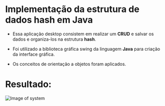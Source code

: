 # Implementação da estrutura de dados **hash** em **Java**

- Essa aplicação desktop consistem em realizar um **CRUD** e salvar os dados e organiza-los na estrutura **hash**.

- Foi utilizado a biblioteca gráfica swing da linguagem **Java** para criação da interface gráfica.

- Os conceitos de orientação a objetos foram aplicados.

# Resultado: 
 
![Image of system](https://raw.githubusercontent.com/Otavio15/Hash_java/master/hash.png)
